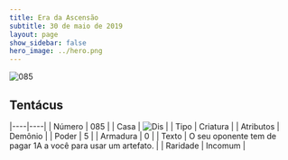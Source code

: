 ```yaml
---
title: Era da Ascensão
subtitle: 30 de maio de 2019
layout: page
show_sidebar: false
hero_image: ../hero.png
---
```


![085](https://cdn.keyforgegame.com/media/card_front/pt/435_085_PXMGF576XRMW_pt.png)

## Tentácus

|----|----|
| Número | 085 |
| Casa | ![Dis](https://archonarcana.com/images/thumb/e/e8/Dis.png/22px-Dis.png "Dis") |
| Tipo | Criatura |
| Atributos | Demônio |
| Poder | 5 |
| Armadura | 0 |
| Texto | O seu oponente tem de pagar 1A a você para usar um artefato. |
| Raridade | Incomum |
